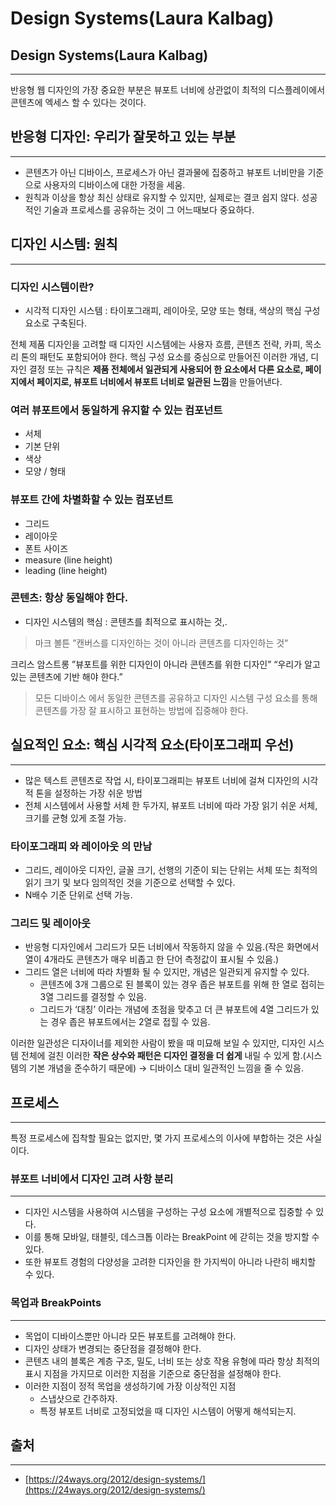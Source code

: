 # Design Systems(Laura Kalbag)

## Design Systems(Laura Kalbag)

***

반응형 웹 디자인의 가장 중요한 부분은 뷰포트 너비에 상관없이 최적의 디스플레이에서 콘텐츠에 엑세스 할 수 있다는 것이다.

## 반응형 디자인: 우리가 잘못하고 있는 부분

***

* 콘텐츠가 아닌 디바이스, 프로세스가 아닌 결과물에 집중하고 뷰포트 너비만을 기준으로 사용자의 디바이스에 대한 가정을 세움.
* 원칙과 이상을 항상 최신 상태로 유지할 수 있지만, 실제로는 결코 쉽지 않다. 성공적인 기술과 프로세스를 공유하는 것이 그 어느때보다 중요하다.

## 디자인 시스템: 원칙

***

### **디자인 시스템이란?**

* 시각적 디자인 시스템 : 타이포그래피, 레이아웃, 모양 또는 형태, 색상의 핵심 구성 요소로 구축된다.

전체 제품 디자인을 고려할 때 디자인 시스템에는 사용자 흐름, 콘텐츠 전략, 카피, 목소리 톤의 패턴도 포함되어야 한다. 핵심 구성 요소를 중심으로 만들어진 이러한 개념, 디자인 결정 또는 규칙은 **제품 전체에서 일관되게 사용되어 한 요소에서 다른 요소로, 페이지에서 페이지로, 뷰포트 너비에서 뷰포트 너비로 일관된 느낌**을 만들어낸다.

### 여러 뷰포트에서 동일하게 유지할 수 있는 컴포넌트

* 서체
* 기본 단위
* 색상
* 모양 / 형태

### 뷰포트 간에 차별화할 수 있는 컴포넌트

* 그리드
* 레이아웃
* 폰트 사이즈
* measure (line height)
* leading (line height)

### 콘텐츠: 항상 동일해야 한다.

* 디자인 시스템의 핵심 : 콘텐츠를 최적으로 표시하는 것,.

> 마크 볼튼 ”캔버스를 디자인하는 것이 아니라 콘텐츠를 디자인하는 것”

크리스 암스트롱 ”뷰포트를 위한 디자인이 아니라 콘텐츠를 위한 디자인” “우리가 알고 있는 콘텐츠에 기반 해야 한다.”

> 모든 디바이스 에서 동일한 콘텐츠를 공유하고 디자인 시스템 구성 요소를 통해 콘텐츠를 가장 잘 표시하고 표현하는 방법에 집중해야 한다.

## 실요적인 요소: 핵심 시각적 요소(타이포그래피 우선)

***

* 많은 텍스트 콘텐츠로 작업 시, 타이포그래피는 뷰포트 너비에 걸쳐 디자인의 시각적 톤을 설정하는 가장 쉬운 방법
* 전체 시스템에서 사용할 서체 한 두가지, 뷰포트 너비에 따라 가장 읽기 쉬운 서체, 크기를 균형 있게 조절 가능.

### 타이포그래피 와 레이아웃 의 만남

* 그리드, 레이아웃 디자인, 글꼴 크기, 선행의 기준이 되는 단위는 서체 또는 최적의 읽기 크기 및 보다 임의적인 것을 기준으로 선택할 수 있다.
* N배수 기준 단위로 선택 가능.

### 그리드 및 레이아웃

* 반응형 디자인에서 그리드가 모든 너비에서 작동하지 않을 수 있음.(작은 화면에서 열이 4개라도 콘텐츠가 매우 비좁고 한 단어 측정값이 표시될 수 있음.)
* 그리드 열은 너비에 따라 차별화 될 수 있지만, 개념은 일관되게 유지할 수 있다.
  * 콘텐츠에 3개 그룹으로 된 블록이 있는 경우 좁은 뷰포트를 위해 한 열로 접히는 3열 그리드를 결정할 수 있음.
  * 그리드가 ‘대칭’ 이라는 개념에 초점을 맞추고 더 큰 뷰포트에 4열 그리드가 있는 경우 좁은 뷰포트에서는 2열로 접힐 수 있음.

이러한 일관성은 디자이너를 제외한 사람이 봤을 때 미묘해 보일 수 있지만, 디자인 시스템 전체에 걸친 이러한 **작은 상수와 패턴은 디자인 결정을 더 쉽게** 내릴 수 있게 함.(시스템의 기본 개념을 준수하기 때문에) → 디바이스 대비 일관적인 느낌을 줄 수 있음.

## 프로세스

***

특정 프로세스에 집착할 필요는 없지만, 몇 가지 프로세스의 이사에 부합하는 것은 사실이다.

### 뷰포트 너비에서 디자인 고려 사항 분리

***

* 디자인 시스템을 사용하여 시스템을 구성하는 구성 요소에 개별적으로 집중할 수 있다.
* 이를 통해 모바일, 태블릿, 데스크톱 이라는 BreakPoint 에 갇히는 것을 방지할 수 있다.
* 또한 뷰포트 경험의 다양성을 고려한 디자인을 한 가지씩이 아니라 나란히 배치할 수 있다.

### 목업과 BreakPoints

***

* 목업이 디바이스뿐만 아니라 모든 뷰포트를 고려해야 한다.
* 디자인 상태가 변경되는 중단점을 결정해야 한다.
* 콘텐츠 내의 블록은 계층 구조, 밀도, 너비 또는 상호 작용 유형에 따라 항상 최적의 표시 지점을 가지므로 이러한 지점을 기준으로 중단점을 설정해야 한다.
* 이러한 지점이 정적 목업을 생성하기에 가장 이상적인 지점
  * 스냅샷으로 간주하자.
  * 특정 뷰포트 너비로 고정되었을 때 디자인 시스템이 어떻게 해석되는지.

## 출처

***

* [https://24ways.org/2012/design-systems/](https://24ways.org/2012/design-systems/)
